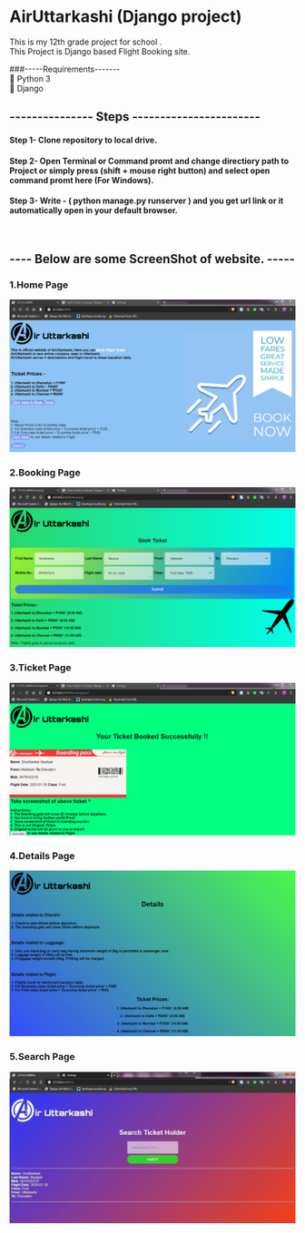 # AirUttarkashi (Django project)

This is my 12th grade project for school .<br>
This Project is Django based Flight Booking site.<br>

###-----Requirements-------<br>
🍕 Python 3 <br>
🍕 Django

## --------------- Steps ----------------------- <br>
#### Step 1- Clone repository to local drive.
#### Step 2- Open Terminal or Command promt and change directiory path to Project or simply press (shift + mouse right button) and select open command promt here (For Windows).
#### Step 3- Write - ( python manage.py runserver ) and you get url link or it automatically open in your default browser.
<br>

## ---- Below are some ScreenShot of website. -----<br>

### 1.Home Page<br>
<img src = "Shot/Home.png">

### 2.Booking Page<br>
<img src = "Shot/Booking.png">

### 3.Ticket Page<br>
<img src = "Shot/Booked.png">

### 4.Details Page<br>
<img src = "Shot/Details.png">

### 5.Search Page<br>
<img src = "Shot/Search.png">
